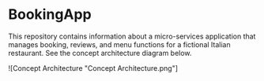 # BookingApp
This repository contains information about a micro-services application that manages booking, reviews, and menu functions for a fictional Italian restaurant. See the concept architecture diagram below.

![Concept Architecture "Concept Architecture.png"]
